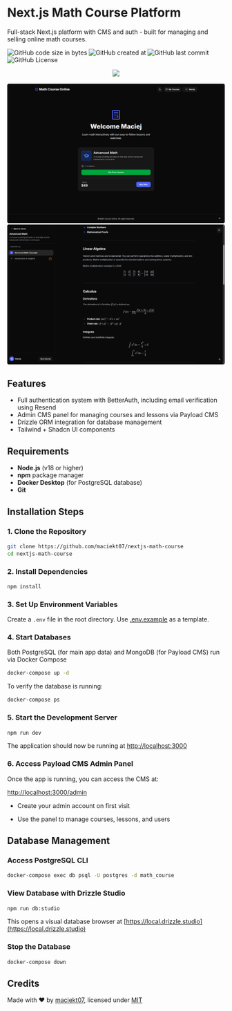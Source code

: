 # Next.js Math Course Platform

Full-stack Next.js platform with CMS and auth - built for managing and selling online math courses.

![GitHub code size in bytes](https://img.shields.io/github/languages/code-size/maciekt07/nextjs-math-course?color=%234e65ff)
![GitHub created at ](https://img.shields.io/github/created-at/maciekt07/nextjs-math-course?color=%234e65ff)
![GitHub last commit](https://img.shields.io/github/last-commit/maciekt07/nextjs-math-course?color=%234e65ff)
![GitHub License](https://img.shields.io/github/license/maciekt07/nextjs-math-course?color=%234e65ff)

<p align="center">
<img src="https://go-skill-icons.vercel.app/api/icons?i=next,ts,react,tailwind,shadcn,betterauth,drizzle,postgres,payload" />
</p>

<img src="screenshots/landing.png" />

<img src="screenshots/lesson.png" />

## Features

- Full authentication system with BetterAuth, including email verification using Resend
- Admin CMS panel for managing courses and lessons via Payload CMS
- Drizzle ORM integration for database management
- Tailwind + Shadcn UI components

## Requirements

- **Node.js** (v18 or higher)
- **npm** package manager
- **Docker Desktop** (for PostgreSQL database)
- **Git**

## Installation Steps

### 1. Clone the Repository

```bash
git clone https://github.com/maciekt07/nextjs-math-course
cd nextjs-math-course
```

### 2. Install Dependencies

```bash
npm install
```

### 3. Set Up Environment Variables

Create a `.env` file in the root directory. Use [.env.example](.env.example) as a template.

### 4. Start Databases

Both PostgreSQL (for main app data) and MongoDB (for Payload CMS) run via Docker Compose

```bash
docker-compose up -d
```

To verify the database is running:

```bash
docker-compose ps
```

### 5. Start the Development Server

```bash
npm run dev
```

The application should now be running at [http://localhost:3000](http://localhost:3000)

### 6. Access Payload CMS Admin Panel

Once the app is running, you can access the CMS at:

[http://localhost:3000/admin](http://localhost:3000/admin)

- Create your admin account on first visit

- Use the panel to manage courses, lessons, and users

## Database Management

### Access PostgreSQL CLI

```bash
docker-compose exec db psql -U postgres -d math_course
```

### View Database with Drizzle Studio

```bash
npm run db:studio
```

This opens a visual database browser at [https://local.drizzle.studio](https://local.drizzle.studio)

### Stop the Database

```bash
docker-compose down
```

## Credits

Made with ❤ by [maciekt07](https://github.com/maciekt07), licensed under [MIT](/LICENSE)
